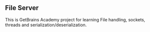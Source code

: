 ## File Server
This is GetBrains Academy project for learning File handling, sockets, threads and serialization/deserialization.

